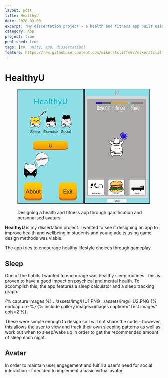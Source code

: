 ```yaml
---
layout: post
title: HealthyU
date: 2020-03-03
excerpt: "My dissertation project - a health and fitness app built using game design methods"
category: App
project: true
published: true
tags: [c#, unity, app, dissertation]
feature: https://raw.githubusercontent.com/mikeratcliffe97/mikeratcliffe97.github.io/master/assets/img/HUMain.jpg
---
```


# HealthyU
<figure> 
    <img src="../assets/img/healthyumain.PNG" >   

  Designing a health and fitness app through gamification and personalised avatars
 </figure>
 
<b>HealthyU</b> is my dissertation project. I wanted to see if designing an app to improve health and wellbeing in students and young adults using game design methods was viable.

The app tries to encourage healthy lifestyle choices through gameplay.

## Sleep
One of the habits I wanted to encourage was healthy sleep routines. This is proven to have a good impact on psychical and mental health.
To accomplish this, the app features a sleep calculator and a sleep tracking graph.

{% capture images %}
	../assets/img/HU1.PNG
	../assets/img/HU2.PNG
{% endcapture %}
{% include gallery images=images caption="Test images" cols=2 %}

These were simple enough to design so I will not share the code - however, this allows the user to view and track their own sleeping patterns as well as work out when to sleep/wake up in order to get the recommended amount of sleep each night.
## Avatar

In order to maintain user engagement and fulfill a user's need for social interaction - I decided to implement a basic virtual avatar
    

